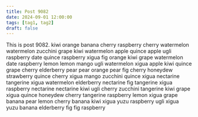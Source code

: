```yaml
---
title: Post 9082
date: 2024-09-01 12:00:00
tags: [tag1, tag2]
draft: false
---
```

This is post 9082.
kiwi
orange
banana
cherry
raspberry
cherry
watermelon
watermelon
zucchini
grape
kiwi
watermelon
apple
quince
apple
ugli
raspberry
date
quince
raspberry
xigua
fig
orange
kiwi
grape
watermelon
date
raspberry
lemon
lemon
mango
ugli
watermelon
xigua
apple
kiwi
quince
grape
cherry
elderberry
pear
pear
orange
pear
fig
cherry
honeydew
strawberry
quince
cherry
xigua
mango
zucchini
quince
xigua
nectarine
tangerine
xigua
watermelon
elderberry
nectarine
fig
tangerine
xigua
raspberry
nectarine
nectarine
kiwi
ugli
cherry
zucchini
tangerine
kiwi
grape
xigua
quince
honeydew
cherry
tangerine
raspberry
lemon
xigua
grape
banana
pear
lemon
cherry
banana
kiwi
xigua
yuzu
raspberry
ugli
xigua
yuzu
banana
elderberry
fig
fig
raspberry
